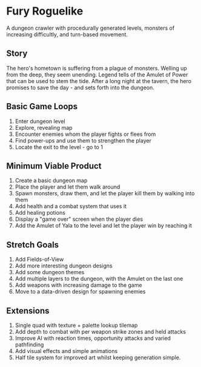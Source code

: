 # Fury Roguelike
A dungeon crawler with procedurally generated levels, monsters of increasing difficultly, and turn-based movement.

## Story
The hero's hometown is suffering from a plague of monsters. Welling up from the deep, they seem unending.
Legend tells of the Amulet of Power that can be used to stem the tide. 
After a long night at the tavern, the hero promises to save the day - and sets forth into the dungeon.

## Basic Game Loops
1. Enter dungeon level
2. Explore, revealing map
3. Encounter enemies whom the player fights or flees from
4. Find power-ups and use them to strengthen the player
5. Locate the exit to the level - go to 1

## Minimum Viable Product
1. Create a basic dungeon map
2. Place the player and let them walk around
3. Spawn monsters, draw them, and let the player kill them by walking into them
4. Add health and a combat system that uses it
5. Add healing potions
6. Display a "game over" screen when the player dies
7. Add the Amulet of Yala to the level and let the player win by reaching it

## Stretch Goals
1. Add Fields-of-View
2. Add more interesting dungeon designs
3. Add some dungeon themes
4. Add multiple layers to the dungeon, with the Amulet on the last one
5. Add weapons with increasing damage to the game
6. Move to a data-driven design for spawning enemies

## Extensions
1. Single quad with texture + palette lookup tilemap
2. Add depth to combat with per weapon strike zones and held attacks
3. Improve AI with reaction times, opportunity attacks and varied pathfinding
4. Add visual effects and simple animations
5. Half tile system for improved art whilst keeping generation simple.